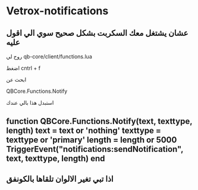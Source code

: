 # Vetrox-notifications

عشان يشتغل معك السكربت بشكل صحيح سوي الي اقول عليه
--------------------------------------------------------
روح لي
qb-core/client/functions.lua 

اضغط cntrl + f

ابحث عن 

QBCore.Functions.Notify

استبدل هذا بالي عندك

function QBCore.Functions.Notify(text, texttype, length)
    text = text or 'nothing'
    texttype = texttype or 'primary'
    length = length or 5000
    TriggerEvent("notifications:sendNotification", text, texttype, length)
end
--------------------------------------------------------
اذا تبي تغير الالوان تلقاها بالكونفق
--------------------------------------------------------

